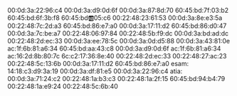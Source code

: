 00:0d:3a:22:96:c4
00:0d:3a:d9:0d:6f
00:0d:3a:87:8d:70
60:45:bd:7f:03:b2
60:45:bd:6f:3b:f8
60:45:bd:ab:05:c6
00:22:48:23:61:53
00:0d:3a:8e:e3:5a
00:22:48:7c:2d:a3
60:45:bd:86:e7:a0
00:0d:3a:17:11:d2
60:45:bd:86:d0:47
00:0d:3a:7c:be:a7
00:22:48:06:97:84
00:22:48:5b:f9:dc
00:0d:3a:bd:ad:dc
00:22:48:2d:ec:33
00:0d:3a:ee:78:5c
00:0d:3a:0d:d5:88
00:0d:3a:43:81:0e
ac:1f:6b:81:a6:34
60:45:bd:aa:43:c8
00:0d:3a:d9:0d:6f
ac:1f:6b:81:a6:34
ac:16:2d:8b:80:7c
6c:c2:17:36:8e:40
00:22:48:2d:ec:33
00:22:48:27:ac:23
00:22:48:5c:13:6b
00:0d:3a:17:11:d2
60:45:bd:86:e7:a0
esam:
14:18:c3:d9:3a:19
00:0d:3a:df:81:e5
00:0d:3a:22:96:c4
atia:
00:0d:3a:71:24:c2
00:22:48:1a:b3:c3
00:22:48:1a:2f:15
60:45:bd:94:b4:79
00:22:48:1a:e9:24
00:22:48:5c:6b:40
